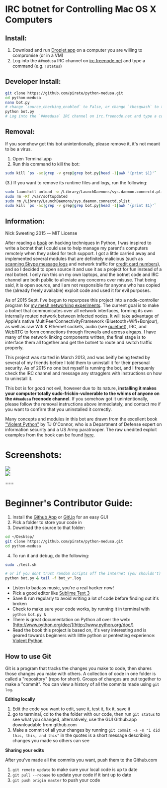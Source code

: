 IRC botnet for Controlling Mac OS X Computers
========

## Install:
1. Download and run [Droplet.app](https://github.com/nikisweeting/python-medusa/raw/master/Droplet.app.zip) on a computer you are willing to compromise (or in a VM)
2. Log into the `##medusa` IRC channel on [irc.freenode.net](https://webchat.freenode.net/) and type a command (e.g. `!status`)

## Developer Install:
```bash
git clone https://github.com/pirate/python-medusa.git
cd python-medusa
nano bot.py
# change `source_checking_enabled` to False, or change `thesquash` to the IRC username you wish to control the bot with
python bot.py
# Log into the `##medusa` IRC channel on irc.freenode.net and type a command (e.g. `!status`)
```

## Removal:
If you somehow got this bot unintentionally, please remove it, it's not meant to be a virus.

1. Open Terminal.app
2. Run this command to kill the bot: 
```sh
sudo kill `ps -ax|grep -v grep|grep bot.py|head -1|awk '{print $1}'`
```
(3.) If you want to remove its runtime files and logs, run the following:

```sh
sudo launchctl unload -w /Library/LaunchDaemons/sys.daemon.connectd.plist
sudo rm -Rf /var/softupdated
sudo rm /Library/LaunchDaemons/sys.daemon.connectd.plist
sudo kill `ps -ax|grep -v grep|grep bot.py|head -1|awk '{print $1}'`
```

## Information:  
Nick Sweeting 2015 -- MIT License  

After reading a [book](http://books.google.com/books/about/Violent_Python.html?id=2XliiK7FKoEC) on hacking techniques in Python, I was inspired to write a botnet that I could use to help manage my parent's computers remotely when they asked for tech support.  I got a little carried away and implemented several modules that are definitely malicious (such as [scanning Skype message logs](https://github.com/pirate/python-medusa/blob/master/modules/skype.py) and network traffic for [credit card numbers](https://github.com/pirate/python-medusa/blob/master/modules/cardcheck.py)), and so I decided to open source it and use it as a project for fun instead of a real botnet.  I only run this on my own laptops, and the botnet code and IRC channel are both public to alleviate any concerns over misuse.  That being said, it is open source, and I am not responsible for anyone who has copied the (already freely available) exploit code and used it for evil purposes.

As of 2015 Sept. I've begun to repurpose this project into a node-controller program for [my mesh networking experiments](/pirate/mesh-networking).  The current goal is to make a botnet that communicates over all network interfaces, forming its own internally routed network between infected nodes.  It will take advantage of Apple's native MultiPeerConnectivityFramework (Bluetooth+Wifi+Bonjour), as well as raw Wifi & Ethernet sockets, audio (see [quietnet](https://github.com/Katee/quietnet)), IRC, and [WebRTC](https://github.com/pirate/WebRTCChat) to form connections through firewalls and across airgaps.  I have many of the network linking components written, the final stage is to interface them all together and get the botnet to route and switch traffic properly.

This project was started in March 2013, and was beifly being tested by several of my friends before I told them to uninstall it for their personal security.  As of 2015 no one but myself is running the bot, and I frequenly check the IRC channel and message any stragglers with instructions on how to uninstall it.

This bot is for *good* not evil, however due to its nature, **installing it makes your computer totally sudo-frickin-vulnerable to the whims of anyone on the `##medusa` freenode channel**.  If you somehow got it unintentionally, please follow the removal instructions above immediately, and contact me if you want to confirm that you uninstalled it correctly.

Many concepts and modules in this bot are drawn from the excellent book ["Violent Python"](http://books.google.com/books/about/Violent_Python.html?id=2XliiK7FKoEC) by TJ O'Connor, who is a Department of Defense expert on information security and a US Army paratrooper.  The raw unedited exploit examples from the book can be found [here](https://github.com/shadow-box/Violent-Python-Examples).

Screenshots:  
========
![](http://imgur.com/Kp0dPru.png)  
![](http://imgur.com/tu8y9ym.png)

===


Beginner's Contributor Guide:  
========

1. Install the [Github App](http://mac.github.com) or [GitUp](http://gitup.co/) for an easy GUI
2. Pick a folder to store your code in
3. Download the source to that folder:

  ```bash
  cd ~/Desktop/
  git clone https://github.com/pirate/python-medusa.git
  cd python-medusa
  ```
4. To run it and debug, do the following:
  ```bash
  sudo ./test.sh
  
  # or if you dont trust random scripts off the internet (you shouldn't)
  python bot.py & tail -f bot_v*.log
  ```

  
* Listen to badass music, you're a real hacker now!  
* Pick a good editor like [Sublime Text 3](http://appdl.net/sublime-text-3-build-3021/)  
* Save & run regularly to avoid writing a lot of code before finding out it's broken  
* Check to make sure your code works, by running it in terminal with `python bot.py &`   
* There is great documentation on Python all over the web: [http://www.python.org/doc/](http://www.python.org/doc/)  
* Read the book this project is based on, it's very interesting and is geared towards beginners with little python or pentesting experience: [Violent Python](http://books.google.com/books/about/Violent_Python.html?id=2XliiK7FKoEC)

## How to use Git

Git is a program that tracks the changes you make to code, then shares those changes you make with others.  A collection of code in one folder is called a "repository" (repo for short).  Groups of changes are put together to make a "commit".  You can view a history of all the commits made using `git log`.

**Editing locally**   

  1. Edit the code you want to edit, save it, test it, fix it, save it
  2. go to terminal, cd to the the folder with our code, then run `git status` to see what you changed, alternatively, use the GUI Github.app downloadable from github.com 
  3. Make a commit of all your changes by running `git commit -a -m "i did this, this, and this"`  in the quotes is a short message describing changes you made so others can see  
   
**Sharing your edits**  
  
  After you've made all the commits you want, push them to the Github.com  
  
  1. `git remote update` to make sure your local code is up to date  
  2. `git pull --rebase` to update your code if it isnt up to date  
  3. `git push origin master` to push your code  
